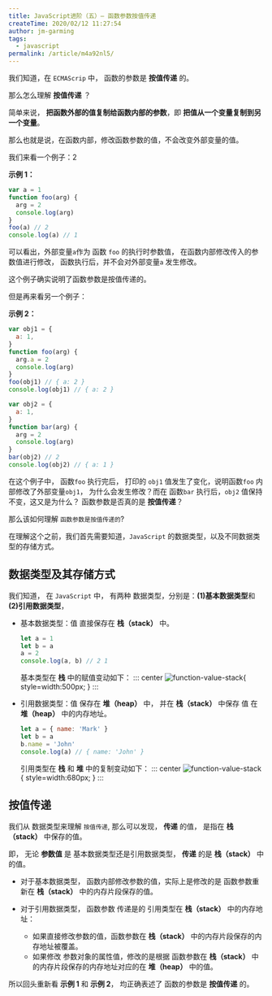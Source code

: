 ```yaml
---
title: JavaScript进阶（五）— 函数参数按值传递
createTime: 2020/02/12 11:27:54
author: jm-garming
tags:
  - javascript
permalink: /article/m4a92nl5/
---
```


我们知道，在 `ECMAScrip` 中， 函数的参数是 **按值传递** 的。

那么怎么理解 **按值传递** ？

简单来说， **把函数外部的值复制给函数内部的参数**，即 **把值从一个变量复制到另一个变量**。

那么也就是说，在函数内部，修改函数参数的值，不会改变外部变量的值。

我们来看一个例子：2

**示例 1：**

```js
var a = 1
function foo(arg) {
  arg = 2
  console.log(arg)
}
foo(a) // 2
console.log(a) // 1
```

可以看出，外部变量`a`作为 函数 `foo` 的执行时参数值， 在函数内部修改传入的参数值进行修改，
函数执行后，并不会对外部变量`a` 发生修改。

这个例子确实说明了函数参数是按值传递的。

但是再来看另一个例子：

**示例 2：**

```js
var obj1 = {
  a: 1,
}
function foo(arg) {
  arg.a = 2
  console.log(arg)
}
foo(obj1) // { a: 2 }
console.log(obj1) // { a: 2 }

var obj2 = {
  a: 1,
}
function bar(arg) {
  arg = 2
  console.log(arg)
}
bar(obj2) // 2
console.log(obj2) // { a: 1 }
```

在这个例子中， 函数`foo` 执行完后， 打印的 `obj1` 值发生了变化，说明函数`foo` 内部修改了外部变量`obj1`，
为什么会发生修改？而在 函数`bar` 执行后，`obj2` 值保持不变，这又是为什么？ 函数参数是否真的是 **按值传递**？

那么该如何理解 `函数参数是按值传递的`?

在理解这个之前，我们首先需要知道，`JavaScript` 的数据类型，以及不同数据类型的存储方式。

## 数据类型及其存储方式

我们知道， 在 `JavaScript` 中， 有两种 数据类型，分别是：**(1)基本数据类型**和 **(2)引用数据类型**，

- 基本数据类型：值 直接保存在 **栈（stack）** 中。

  ```js
  let a = 1
  let b = a
  a = 2
  console.log(a, b) // 2 1
  ```

  基本类型在 **栈** 中的赋值变动如下：
  ::: center
  ![function-value-stack](/images/func-value-stack.png){ style=width:500px; }
  :::

- 引用数据类型：值 保存在 **堆（heap）** 中， 并在 **栈（stack）** 中保存 值 在 **堆（heap）** 中的内存地址。

  ```js
  let a = { name: 'Mark' }
  let b = a
  b.name = 'John'
  console.log(a) // { name: 'John' }
  ```

  引用类型在 **栈** 和 **堆** 中的复制变动如下：
  ::: center
  ![function-value-stack](/images/func-value-heap.png){ style=width:680px; }
  :::

## 按值传递

我们从 数据类型来理解 `按值传递`, 那么可以发现， **传递** 的值， 是指在 **栈（stack）** 中保存的值。

即， 无论 **参数值** 是 基本数据类型还是引用数据类型， **传递** 的是 **栈（stack）** 中的值。

- 对于基本数据类型， 函数内部修改参数的值，实际上是修改的是 函数参数重新在 **栈（stack）** 中的内存片段保存的值。

- 对于引用数据类型， 函数参数 传递是的 引用类型在 **栈（stack）** 中的内存地址：
  - 如果直接修改参数的值，函数参数在 **栈（stack）** 中的内存片段保存的内存地址被覆盖。
  - 如果修改 参数对象的属性值，修改的是根据 函数参数在 **栈（stack）** 中的内存片段保存的内存地址对应的在 **堆（heap）** 中的值。

所以回头重新看 **示例 1** 和 **示例 2**， 均正确表述了 函数的参数是 **按值传递** 的。
